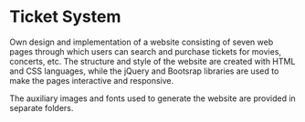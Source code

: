 # Ticket System 

Own design and implementation of a website consisting of seven web pages through which users can search and purchase tickets for movies, concerts, etc.
The structure and style of the website are created with HTML and CSS languages, while the jQuery and Bootsrap libraries are used to make the pages interactive and responsive. 

The аuxiliary images and fonts used to generate the website are provided in separate folders.

